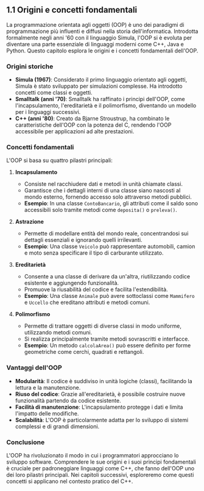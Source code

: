 ## 1.1 Origini e concetti fondamentali

La programmazione orientata agli oggetti (OOP) è uno dei paradigmi di programmazione più influenti e diffusi nella storia dell'informatica. Introdotta formalmente negli anni '60 con il linguaggio Simula, l'OOP si è evoluta per diventare una parte essenziale di linguaggi moderni come C++, Java e Python. Questo capitolo esplora le origini e i concetti fondamentali dell'OOP.

### Origini storiche

- **Simula (1967)**: Considerato il primo linguaggio orientato agli oggetti, Simula è stato sviluppato per simulazioni complesse. Ha introdotto concetti come classi e oggetti.
- **Smalltalk (anni '70)**: Smalltalk ha raffinato i principi dell'OOP, come l'incapsulamento, l'ereditarietà e il polimorfismo, diventando un modello per i linguaggi successivi.
- **C++ (anni '80)**: Creato da Bjarne Stroustrup, ha combinato le caratteristiche dell'OOP con la potenza del C, rendendo l'OOP accessibile per applicazioni ad alte prestazioni.

### Concetti fondamentali

L'OOP si basa su quattro pilastri principali:

1. **Incapsulamento**
    - Consiste nel racchiudere dati e metodi in unità chiamate classi.
    - Garantisce che i dettagli interni di una classe siano nascosti al mondo esterno, fornendo accesso solo attraverso metodi pubblici.
    - **Esempio**: In una classe `ContoBancario`, gli attributi come il saldo sono accessibili solo tramite metodi come `deposita()` o `preleva()`.

2. **Astrazione**
    - Permette di modellare entità del mondo reale, concentrandosi sui dettagli essenziali e ignorando quelli irrilevanti.
    - **Esempio**: Una classe `Veicolo` può rappresentare automobili, camion e moto senza specificare il tipo di carburante utilizzato.

3. **Ereditarietà**
    - Consente a una classe di derivare da un'altra, riutilizzando codice esistente e aggiungendo funzionalità.
    - Promuove la riusabilità del codice e facilita l'estendibilità.
    - **Esempio**: Una classe `Animale` può avere sottoclassi come `Mammifero` e `Uccello` che ereditano attributi e metodi comuni.

4. **Polimorfismo**
    - Permette di trattare oggetti di diverse classi in modo uniforme, utilizzando metodi comuni.
    - Si realizza principalmente tramite metodi sovrascritti e interfacce.
    - **Esempio**: Un metodo `calcolaArea()` può essere definito per forme geometriche come cerchi, quadrati e rettangoli.

### Vantaggi dell'OOP

- **Modularità**: Il codice è suddiviso in unità logiche (classi), facilitando la lettura e la manutenzione.
- **Riuso del codice**: Grazie all'ereditarietà, è possibile costruire nuove funzionalità partendo da codice esistente.
- **Facilità di manutenzione**: L'incapsulamento protegge i dati e limita l'impatto delle modifiche.
- **Scalabilità**: L'OOP è particolarmente adatta per lo sviluppo di sistemi complessi e di grandi dimensioni.

### Conclusione

L'OOP ha rivoluzionato il modo in cui i programmatori approcciano lo sviluppo software. Comprendere le sue origini e i suoi principi fondamentali è cruciale per padroneggiare linguaggi come C++, che fanno dell'OOP uno dei loro pilastri principali. Nei capitoli successivi, esploreremo come questi concetti si applicano nel contesto pratico del C++.

